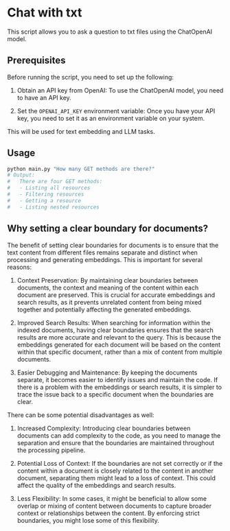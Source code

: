 # Chat with txt

This script allows you to ask a question to txt files using the ChatOpenAI model.

## Prerequisites

Before running the script, you need to set up the following:

1. Obtain an API key from OpenAI: To use the ChatOpenAI model, you need to have an API key.

2. Set the `OPENAI_API_KEY` environment variable: Once you have your API key, you need to set it as an environment variable on your system.

This will be used for text embedding and LLM tasks.

## Usage

```sh
python main.py "How many GET methods are there?"
# Output:
#   There are four GET methods:
#   - Listing all resources
#   - Filtering resources
#   - Getting a resource
#   - Listing nested resources
```

## Why setting a clear boundary for documents?

The benefit of setting clear boundaries for documents is to ensure that the text content from different files remains separate and distinct when processing and generating embeddings. This is important for several reasons:

1. Context Preservation: By maintaining clear boundaries between documents, the context and meaning of the content within each document are preserved. This is crucial for accurate embeddings and search results, as it prevents unrelated content from being mixed together and potentially affecting the generated embeddings.

2. Improved Search Results: When searching for information within the indexed documents, having clear boundaries ensures that the search results are more accurate and relevant to the query. This is because the embeddings generated for each document will be based on the content within that specific document, rather than a mix of content from multiple documents.

3. Easier Debugging and Maintenance: By keeping the documents separate, it becomes easier to identify issues and maintain the code. If there is a problem with the embeddings or search results, it is simpler to trace the issue back to a specific document when the boundaries are clear.

There can be some potential disadvantages as well:

1. Increased Complexity: Introducing clear boundaries between documents can add complexity to the code, as you need to manage the separation and ensure that the boundaries are maintained throughout the processing pipeline.

2. Potential Loss of Context: If the boundaries are not set correctly or if the content within a document is closely related to the content in another document, separating them might lead to a loss of context. This could affect the quality of the embeddings and search results.

3. Less Flexibility: In some cases, it might be beneficial to allow some overlap or mixing of content between documents to capture broader context or relationships between the content. By enforcing strict boundaries, you might lose some of this flexibility.